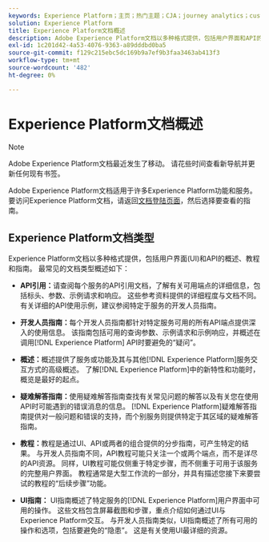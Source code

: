 ```yaml
---
keywords: Experience Platform；主页；热门主题；CJA；journey analytics；customer journey analytics；campaign orchestration；orchestration；customer journey；journey；journey orchestration；功能；工作流
solution: Experience Platform
title: Experience Platform文档概述
description: Adobe Experience Platform文档以多种格式提供，包括用户界面和API的概述、教程和指南。 下面简要说明Experience Platform服务最常见的文档类型。
exl-id: 1c201d42-4a53-4076-9363-a89dddbd0ba5
source-git-commit: f129c215ebc5dc169b9a7ef9b3faa3463ab413f3
workflow-type: tm+mt
source-wordcount: '482'
ht-degree: 0%

---
```


# Experience Platform文档概述

>[!NOTE]
>
>Adobe Experience Platform文档最近发生了移动。 请花些时间查看新导航并更新任何现有书签。

Adobe Experience Platform文档适用于许多Experience Platform功能和服务。 要访问Experience Platform文档，请返回[文档登陆页面](https://experienceleague.adobe.com/docs/experience-platform.html?lang=zh-Hans)，然后选择要查看的指南。

## Experience Platform文档类型

Experience Platform文档以多种格式提供，包括用户界面(UI)和API的概述、教程和指南。 最常见的文档类型概述如下：

* **API引用：**&#x200B;请查阅每个服务的API引用文档，了解有关可用端点的详细信息，包括标头、参数、示例请求和响应。 这些参考资料提供的详细程度与文档不同。 有关详细的API使用示例，建议参阅特定于服务的开发人员指南。

* **开发人员指南：**&#x200B;每个开发人员指南都针对特定服务可用的所有API端点提供深入的使用信息。 该指南包括可用的查询参数、示例请求和示例响应，并概述在调用[!DNL Experience Platform] API时要避免的“疑问”。

* **概述：**&#x200B;概述提供了服务或功能及其与其他[!DNL Experience Platform]服务交互方式的高级概述。 了解[!DNL Experience Platform]中的新特性和功能时，概览是最好的起点。

* **疑难解答指南：**&#x200B;使用疑难解答指南查找有关常见问题的解答以及有关您在使用API时可能遇到的错误消息的信息。 [!DNL Experience Platform]疑难解答指南提供对一般问题和错误的支持，而个别服务则提供特定于其区域的疑难解答指南。

* **教程：**&#x200B;教程是通过UI、API或两者的组合提供的分步指南，可产生特定的结果。 与开发人员指南不同，API教程可能只关注一个或两个端点，而不是详尽的API资源。 同样，UI教程可能仅侧重于特定步骤，而不侧重于可用于该服务的完整用户界面。 教程通常是大型工作流的一部分，并具有描述您接下来要尝试的教程的“后续步骤”功能。

* **UI指南：** UI指南概述了特定服务的[!DNL Experience Platform]用户界面中可用的操作。 这些文档包含屏幕截图和步骤，重点介绍如何通过UI与Experience Platform交互。 与开发人员指南类似，UI指南概述了所有可用的操作和选项，包括要避免的“隐患”。 这是有关使用UI最详细的资源。
